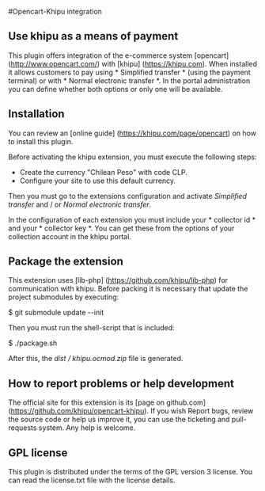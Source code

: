 #Opencart-Khipu integration

## Use khipu as a means of payment

This plugin offers integration of the e-commerce system [opencart] (http://www.opencart.com/) with [khipu] (https://khipu.com).
When installed it allows customers to pay using * Simplified transfer * (using the payment terminal) or with * Normal electronic transfer *.
In the portal administration you can define whether both options or only one will be available.

## Installation

You can review an [online guide] (https://khipu.com/page/opencart) on how to install this plugin.

Before activating the khipu extension, you must execute the following steps:

- Create the currency "Chilean Peso" with code CLP.
- Configure your site to use this default currency.

Then you must go to the extensions configuration and activate _Simplified transfer_ and / or _Normal electronic transfer_.

In the configuration of each extension you must include your * collector id * and your * collector key *. You can get these from
the options of your collection account in the khipu portal.

## Package the extension

This extension uses [lib-php] (https://github.com/khipu/lib-php) for communication with khipu. Before packing it is necessary that
update the project submodules by executing:

$ git submodule update --init

Then you must run the shell-script that is included:

$ ./package.sh

After this, the _dist / khipu.ocmod.zip_ file is generated.

## How to report problems or help development

The official site for this extension is its [page on github.com] (https://github.com/khipu/opencart-khipu). If you wish
Report bugs, review the source code or help us improve it, you can use the ticketing and pull-requests system. Any help is welcome.

## GPL license

This plugin is distributed under the terms of the GPL version 3 license. You can read the license.txt file with the license details. 
